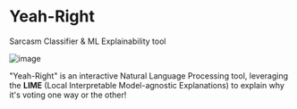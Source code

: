 # Yeah-Right
Sarcasm Classifier &amp; ML Explainability tool

![image](https://user-images.githubusercontent.com/36832027/165663305-abddff7a-b7b0-43cf-aaaf-917c155eb048.png)

"Yeah-Right" is an interactive Natural Language Processing tool, leveraging the __LIME__ (Local Interpretable Model-agnostic Explanations) to explain why it's voting one way or the other!

